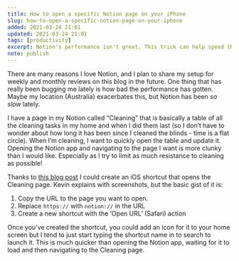 ```yaml
---
title: How to open a specific Notion page on your iPhone
slug: how-to-open-a-specific-notion-page-on-your-iphone
added: 2021-03-24 21:01
updated: 2021-03-24 21:01
tags: [productivity]
excerpt: Notion's performance isn't great. This trick can help speed things up.
note: publish
---
```


There are many reasons I love Notion, and I plan to share my setup for weekly and monthly reviews on this blog in the future. One thing that has really been bugging me lately is how bad the performance has gotten. Maybe my location (Australia) exacerbates this, but Notion has been *so slow* lately.

I have a page in my Notion called “Cleaning” that is basically a table of all the cleaning tasks in my home and when I did them last (so I don’t have to wonder about how long it has been since I cleaned the blinds - time is a flat circle). When I’m cleaning, I want to quickly open the table and update it. Opening the Notion app and navigating to the page I want is more clunky than I would like. Especially as I try to limit as much resistance to cleaning as possible!

Thanks to [this blog post](https://kevinjalbert.com/using-ios-shortcuts-to-open-notion-pages/) I could create an iOS shortcut that opens the Cleaning page. Kevin explains with screenshots, but the basic gist of it is:
1. Copy the URL to the page you want to open.
2. Replace `https://` with `notion://` in the URL
3. Create a new shortcut with the ‘Open URL’ (Safari) action

Once you’ve created the shortcut, you could add an icon for it to your home screen but I tend to just start typing the shortcut name in to search to launch it. This is much quicker than opening the Notion app, waiting for it to load and then navigating to the Cleaning page. 